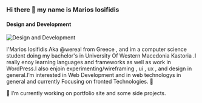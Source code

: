### Hi there 👋 my name is Marios Iosifidis
#### Design and Development
![Design and Development](https://images.unsplash.com/photo-1671141163206-81905d4bf952?ixlib=rb-4.0.3&ixid=MnwxMjA3fDB8MHxwaG90by1wYWdlfHx8fGVufDB8fHx8&auto=format&fit=crop&w=1170&q=80)

I'Marios Iosifidis Aka @wereal from Greece , and im a computer science student doing my bachelor's in University Of Western Macedonia Kastoria .I really enoy learning languages and frameworks as well as work in WordPress.I also enjoin experimenting/wireframing , ui , ux , and design in general.I’m interested in Web Development and in web technologys in general and currently Focusing on fronted Technologies. 👀
<br>

🔭 I’m currently working on portfolio site  and some side projects.
<br>
<style>{
.center-square{
    background: $aqua;
    
    &:before{
      content: "";
      width: 6px;
      height: 6px;
      background: $aqua;
      display: inline-block;
      border: 2px solid $aqua;
      position: absolute;
      top: -5px;
      left: 50%;
      margin: 0 0 0 -3px;
    }
  }
  }
<hr class="center-square"> 

<div align="center">
<img alt="bootstrap" height='40' style="padding-right:10px;"   src="https://cdn.jsdelivr.net/gh/devicons/devicon/icons/bootstrap/bootstrap-original-wordmark.svg" />
<img alt="git"height='40'style="padding-right:10px;"  src="https://cdn.jsdelivr.net/gh/devicons/devicon/icons/git/git-plain-wordmark.svg" />
<img alt="html" height='40'style="padding-right:10px;"   src="https://cdn.jsdelivr.net/gh/devicons/devicon/icons/html5/html5-original-wordmark.svg"  />
<img alt="js"height='40'style="padding-right:10px;"   src="https://cdn.jsdelivr.net/gh/devicons/devicon/icons/javascript/javascript-original.svg" />
<img alt="python" height='40'style="padding-right:10px;" src="https://cdn.jsdelivr.net/gh/devicons/devicon/icons/python/python-original.svg"  />
<img alt="wp" height="40" style="padding-right:10px;" src="https://cdn.jsdelivr.net/gh/devicons/devicon/icons/wordpress/wordpress-original.svg" />
<a href="https://github.com/wereal" target="_blank"> 
<img alt='github' height='40' style="padding-right:10px;" src='https://cdn.jsdelivr.net/npm/simple-icons@3.0.1/icons/github.svg' ></a>
<a href="https://www.linkedin.com/in/iosifidismarios//" target="_blank" ><img alt='linkedin' height='40' style="padding-right:5px;" src='https://cdn.jsdelivr.net/npm/simple-icons@3.0.1/icons/linkedin.svg' ></a>
</div>
 <hr class="center-square"> 


